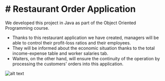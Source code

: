 # # Restaurant Order Application
We developed this project in Java as part of the Object Oriented Programming course.
 - Thanks to this restaurant application we have created, managers will be able to control their profit-loss ratios and their employees.
 - They will be informed about the economic situation thanks to the total income-expense table and worker salaries tab.
 - Waiters, on the other hand, will ensure the continuity of the operation by processing the customers' orders into this application.


![alt text](https://i.ibb.co/6BjzGBM/Screenshot-2.png)
